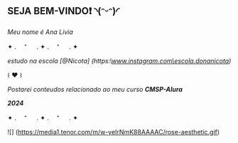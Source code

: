 ## SEJA BEM-VINDO❗ ◝(ᵔᵕᵔ)◜

_Meu nome é Ana Livia_

✦ . 　⁺ 　 . ✦ . 　⁺ 　 . ✦

_estudo na escola [@Nicota] (https:\www.instagram.com\escola.donanicota)_

꒰ ♥️ ꒱

_Postarei conteudos relacionado ao meu curso **CMSP-Alura**_

_**2024**_

✦ . 　⁺ 　 . ✦ . 　⁺ 　 . ✦

![] (https://media1.tenor.com/m/w-yeIrNmK88AAAAC/rose-aesthetic.gif)
